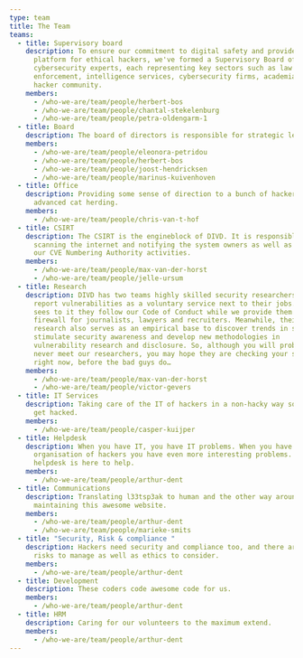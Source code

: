 ```yaml
---
type: team
title: The Team
teams:
  - title: Supervisory board
    description: To ensure our commitment to digital safety and provide a strong
      platform for ethical hackers, we've formed a Supervisory Board of
      cybersecurity experts, each representing key sectors such as law
      enforcement, intelligence services, cybersecurity firms, academia, and the
      hacker community.
    members:
      - /who-we-are/team/people/herbert-bos
      - /who-we-are/team/people/chantal-stekelenburg
      - /who-we-are/team/people/petra-oldengarm-1
  - title: Board
    description: The board of directors is responsible for strategic leadership of DIVD.
    members:
      - /who-we-are/team/people/eleonora-petridou
      - /who-we-are/team/people/herbert-bos
      - /who-we-are/team/people/joost-hendricksen
      - /who-we-are/team/people/marinus-kuivenhoven
  - title: Office
    description: Providing some sense of direction to a bunch of hackers, aka
      advanced cat herding.
    members:
      - /who-we-are/team/people/chris-van-t-hof
  - title: CSIRT
    description: The CSIRT is the engineblock of DIVD. It is responsible for
      scanning the internet and notifying the system owners as well as running
      our CVE Numbering Authority activities.
    members:
      - /who-we-are/team/people/max-van-der-horst
      - /who-we-are/team/people/jelle-ursum
  - title: Research
    description: DIVD has two teams highly skilled security researchers who seek and
      report vulnerabilities as a voluntary service next to their jobs. DIVD
      sees to it they follow our Code of Conduct while we provide them a
      firewall for journalists, lawyers and recruiters. Meanwhile, their
      research also serves as an empirical base to discover trends in security,
      stimulate security awareness and develop new methodologies in
      vulnerability research and disclosure. So, although you will probably
      never meet our researchers, you may hope they are checking your systems
      right now, before the bad guys do…
    members:
      - /who-we-are/team/people/max-van-der-horst
      - /who-we-are/team/people/victor-gevers
  - title: IT Services
    description: Taking care of the IT of hackers in a non-hacky way so they don’t
      get hacked.
    members:
      - /who-we-are/team/people/casper-kuijper
  - title: Helpdesk
    description: When you have IT, you have IT problems. When you have an
      organisation of hackers you have even more interesting problems. Team
      helpdesk is here to help.
    members:
      - /who-we-are/team/people/arthur-dent
  - title: Communications
    description: Translating l33tsp3ak to human and the other way around as well as
      maintaining this awesome website.
    members:
      - /who-we-are/team/people/arthur-dent
      - /who-we-are/team/people/marieke-smits
  - title: "Security, Risk & compliance "
    description: Hackers need security and compliance too, and there are plenty of
      risks to manage as well as ethics to consider.
    members:
      - /who-we-are/team/people/arthur-dent
  - title: Development
    description: These coders code awesome code for us.
    members:
      - /who-we-are/team/people/arthur-dent
  - title: HRM
    description: Caring for our volunteers to the maximum extend.
    members:
      - /who-we-are/team/people/arthur-dent
---
```

